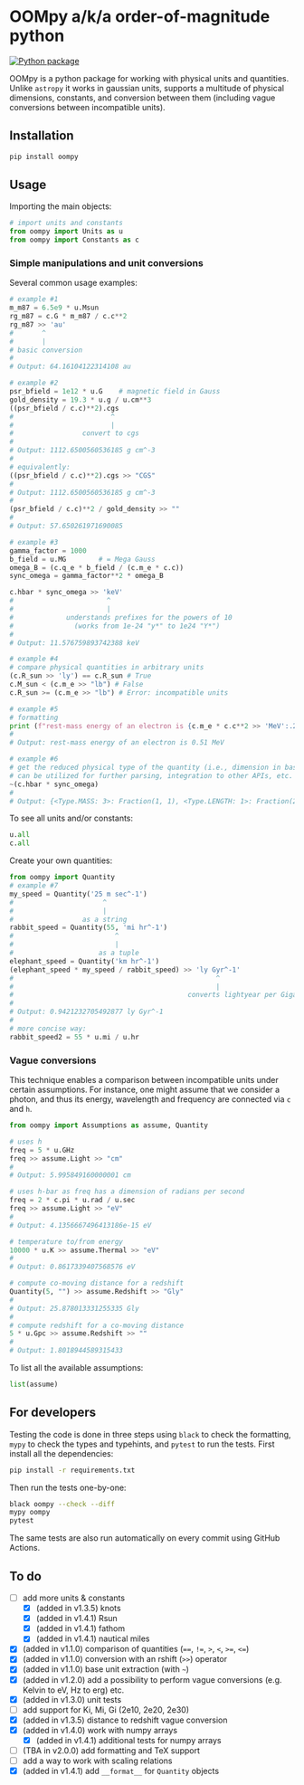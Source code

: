 # OOMpy a/k/a order-of-magnitude python

[![Python package](https://github.com/haykh/oompy/actions/workflows/github-pytest.yml/badge.svg)](https://github.com/haykh/oompy/actions/workflows/github-pytest.yml)

OOMpy is a python package for working with physical units and quantities. Unlike `astropy` it works in gaussian units, supports a multitude of physical dimensions, constants, and conversion between them (including vague conversions between incompatible units). 

## Installation

```sh
pip install oompy
```

## Usage

Importing the main objects:
```python
# import units and constants
from oompy import Units as u
from oompy import Constants as c
```

### Simple manipulations and unit conversions

Several common usage examples:
```python
# example #1
m_m87 = 6.5e9 * u.Msun
rg_m87 = c.G * m_m87 / c.c**2
rg_m87 >> 'au'
#       ^
#       |
# basic conversion
#
# Output: 64.16104122314108 au
```

```python
# example #2
psr_bfield = 1e12 * u.G    # magnetic field in Gauss
gold_density = 19.3 * u.g / u.cm**3
((psr_bfield / c.c)**2).cgs
#                        ^
#                        |
#                 convert to cgs
#
# Output: 1112.6500560536185 g cm^-3
#
# equivalently:
((psr_bfield / c.c)**2).cgs >> "CGS"
#
# Output: 1112.6500560536185 g cm^-3
#
(psr_bfield / c.c)**2 / gold_density >> ""
#
# Output: 57.650261971690085
```

```python
# example #3
gamma_factor = 1000
b_field = u.MG        # = Mega Gauss 
omega_B = (c.q_e * b_field / (c.m_e * c.c))
sync_omega = gamma_factor**2 * omega_B

c.hbar * sync_omega >> 'keV'
#                       ^
#                       |
#             understands prefixes for the powers of 10
#               (works from 1e-24 "y*" to 1e24 "Y*")
#
# Output: 11.576759893742388 keV
```

```python
# example #4
# compare physical quantities in arbitrary units
(c.R_sun >> 'ly') == c.R_sun # True
c.M_sun < (c.m_e >> "lb") # False
c.R_sun >= (c.m_e >> "lb") # Error: incompatible units
```

```python
# example #5
# formatting
print (f"rest-mass energy of an electron is {c.m_e * c.c**2 >> 'MeV':.2f}")
#
# Output: rest-mass energy of an electron is 0.51 MeV
```

```python
# example #6
# get the reduced physical type of the quantity (i.e., dimension in base units)
# can be utilized for further parsing, integration to other APIs, etc.
~(c.hbar * sync_omega)
#
# Output: {<Type.MASS: 3>: Fraction(1, 1), <Type.LENGTH: 1>: Fraction(2, 1), <Type.TIME: 2>: Fraction(-2, 1)}
```

To see all units and/or constants:
```python
u.all
c.all
```

Create your own quantities:
```python
from oompy import Quantity
# example #7
my_speed = Quantity('25 m sec^-1')
#                      ^
#                      |
#                 as a string
rabbit_speed = Quantity(55, 'mi hr^-1')
#                         ^
#                         |
#                     as a tuple
elephant_speed = Quantity('km hr^-1')
(elephant_speed * my_speed / rabbit_speed) >> 'ly Gyr^-1'
#                                                  ^
#                                                  |
#                                           converts lightyear per Gigayear :)
#
# Output: 0.9421232705492877 ly Gyr^-1
#
# more concise way:
rabbit_speed2 = 55 * u.mi / u.hr
```

### Vague conversions
This technique enables a comparison between incompatible units under certain assumptions. For instance, one might assume that we consider a photon, and thus its energy, wavelength and frequency are connected via `c` and `h`. 

```python
from oompy import Assumptions as assume, Quantity

# uses h
freq = 5 * u.GHz
freq >> assume.Light >> "cm"
#
# Output: 5.995849160000001 cm

# uses h-bar as freq has a dimension of radians per second
freq = 2 * c.pi * u.rad / u.sec
freq >> assume.Light >> "eV"
#
# Output: 4.1356667496413186e-15 eV

# temperature to/from energy
10000 * u.K >> assume.Thermal >> "eV"
#
# Output: 0.8617339407568576 eV

# compute co-moving distance for a redshift
Quantity(5, "") >> assume.Redshift >> "Gly"
#
# Output: 25.878013331255335 Gly
#
# compute redshift for a co-moving distance
5 * u.Gpc >> assume.Redshift >> ""
#
# Output: 1.8018944589315433
```

To list all the available assumptions:
```python
list(assume)
```

## For developers

Testing the code is done in three steps using `black` to check the formatting, `mypy` to check the types and typehints, and `pytest` to run the tests. First install all the dependencies:

```sh
pip install -r requirements.txt
```

Then run the tests one-by-one:

```sh
black oompy --check --diff
mypy oompy
pytest
```

The same tests are also run automatically on every commit using GitHub Actions.

## To do

- [ ] add more units & constants
  - [x] (added in v1.3.5) knots
  - [x] (added in v1.4.1) Rsun
  - [x] (added in v1.4.1) fathom
  - [x] (added in v1.4.1) nautical miles
- [x] (added in v1.1.0) comparison of quantities (`==`, `!=`, `>`, `<`, `>=`, `<=`)
- [x] (added in v1.1.0) conversion with an rshift (`>>`) operator
- [x] (added in v1.1.0) base unit extraction (with `~`)
- [x] (added in v1.2.0) add a possibility to perform vague conversions (e.g. Kelvin to eV, Hz to erg) etc.
- [x] (added in v1.3.0) unit tests
- [ ] add support for Ki, Mi, Gi (2e10, 2e20, 2e30)
- [x] (added in v1.3.5) distance to redshift vague conversion
- [x] (added in v1.4.0) work with numpy arrays
  - [x] (added in v1.4.1) additional tests for numpy arrays 
- [ ] (TBA in v2.0.0) add formatting and TeX support
- [ ] add a way to work with scaling relations
- [x] (added in v1.4.1) add `__format__` for `Quantity` objects
